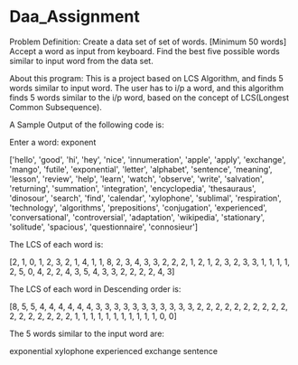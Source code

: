 # Daa_Assignment

Problem Definition: Create a data set of set of words. [Minimum 50 words]
Accept a word as input from keyboard. Find the best five possible words similar to input word
from the data set.

About this program: This is a project based on LCS Algorithm, and finds 5 words similar to input word.
The user has to i/p a word, and this algorithm finds 5 words similar to the i/p word, 
based on the concept of LCS(Longest Common Subsequence).


A Sample Output of the following code is:

Enter a word: exponent

['hello', 'good', 'hi', 'hey', 'nice', 'innumeration', 'apple', 'apply', 'exchange', 'mango', 'futile', 'exponential', 'letter', 'alphabet', 'sentence', 'meaning', 'lesson', 'review', 'help', 'learn', 'watch', 'observe', 'write', 'salvation', 'returning', 'summation', 'integration', 'encyclopedia', 'thesauraus', 'dinosour', 'search', 'find', 'calendar', 'xylophone', 'sublimal', 'respiration', 'technology', 'algorithms', 'prepositions', 'conjugation', 'experienced', 'conversational', 'controversial', 'adaptation', 'wikipedia', 'stationary', 'solitude', 'spacious', 'questionnaire', 'connosieur']

The LCS of each word is:

[2, 1, 0, 1, 2, 3, 2, 1, 4, 1, 1, 8, 2, 3, 4, 3, 3, 2, 2, 2, 1, 2, 1, 2, 3, 2, 3, 3, 1, 1, 1, 1, 2, 5, 0, 4, 2, 2, 4, 3, 5, 4, 3, 3, 2, 2, 2, 2, 4, 3]

The LCS of each word in Descending order is:

[8, 5, 5, 4, 4, 4, 4, 4, 4, 3, 3, 3, 3, 3, 3, 3, 3, 3, 3, 3, 2, 2, 2, 2, 2, 2, 2, 2, 2, 2, 2, 2, 2, 2, 2, 2, 2, 1, 1, 1, 1, 1, 1, 1, 1, 1, 1, 1, 0, 0]

The 5 words similar to the input word are:

exponential
xylophone
experienced
exchange
sentence

